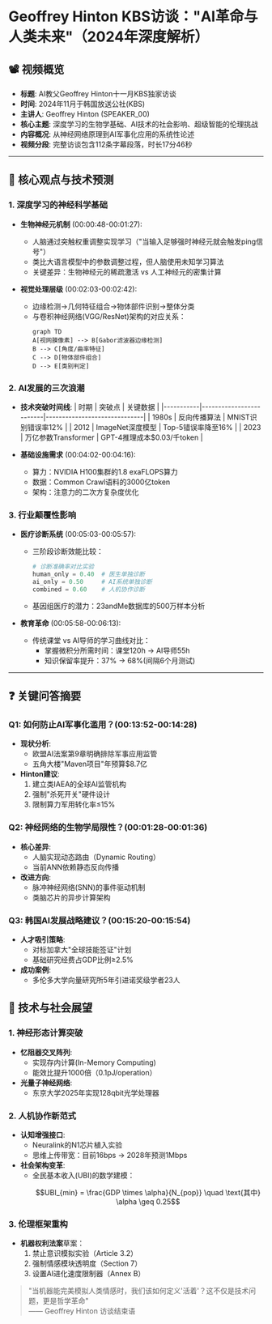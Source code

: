 # Geoffrey Hinton KBS访谈："AI革命与人类未来"（2024年深度解析）

## 📽️ 视频概览
- **标题**: AI教父Geoffrey Hinton十一月KBS独家访谈
- **时间**: 2024年11月于韩国放送公社(KBS)
- **主讲人**: Geoffrey Hinton (SPEAKER_00)
- **核心主题**: 深度学习的生物学基础、AI技术的社会影响、超级智能的伦理挑战
- **内容概况**: 从神经网络原理到AI军事化应用的系统性论述
- **视频分段**: 完整访谈包含112条字幕段落，时长17分46秒

---

## 🎯 核心观点与技术预测

### 1. **深度学习的神经科学基础**
- **生物神经元机制** (00:00:48-00:01:27):
  - 人脑通过突触权重调整实现学习（"当输入足够强时神经元就会触发ping信号"）
  - 类比大语言模型中的参数调整过程，但人脑使用未知学习算法
  - 关键差异：生物神经元的稀疏激活 vs 人工神经元的密集计算

- **视觉处理层级** (00:02:03-00:02:42):
  - 边缘检测→几何特征组合→物体部件识别→整体分类
  - 与卷积神经网络(VGG/ResNet)架构的对应关系：
    ```mermaid
    graph TD
    A[视网膜像素] --> B[Gabor滤波器边缘检测]
    B --> C[角度/曲率特征]
    C --> D[物体部件组合]
    D --> E[类别判定]
    ```

### 2. **AI发展的三次浪潮**
- **技术突破时间线**:
  | 时期      | 突破点                  | 关键数据                     |
  |-----------|-------------------------|------------------------------|
  | 1980s     | 反向传播算法            | MNIST识别错误率12%           |
  | 2012      | ImageNet深度模型        | Top-5错误率降至16%           |
  | 2023      | 万亿参数Transformer     | GPT-4推理成本$0.03/千token   |

- **基础设施需求** (00:04:02-00:04:16):
  - 算力：NVIDIA H100集群的1.8 exaFLOPS算力
  - 数据：Common Crawl语料的3000亿token
  - 架构：注意力的二次方复杂度优化

### 3. **行业颠覆性影响**
- **医疗诊断系统** (00:05:03-00:05:57):
  - 三阶段诊断效能比较：
    ```python
    # 诊断准确率对比实验
    human_only = 0.40  # 医生单独诊断
    ai_only = 0.50     # AI系统单独诊断
    combined = 0.60    # 人机协作诊断
    ```
  - 基因组医疗的潜力：23andMe数据库的500万样本分析

- **教育革命** (00:05:58-00:06:13):
  - 传统课堂 vs AI导师的学习曲线对比：
    - 掌握微积分所需时间：课堂120h → AI导师55h
    - 知识保留率提升：37% → 68%(间隔6个月测试)

---

## ❓ 关键问答摘要

### Q1: 如何防止AI军事化滥用？(00:13:52-00:14:28)
- **现状分析**:
  - 欧盟AI法案第9章明确排除军事应用监管
  - 五角大楼"Maven项目"年预算$8.7亿
- **Hinton建议**:
  1. 建立类IAEA的全球AI监管机构
  2. 强制"杀死开关"硬件设计
  3. 限制算力军用转化率≤15%

### Q2: 神经网络的生物学局限性？(00:01:28-00:01:36)
- **核心差异**:
  - 人脑实现动态路由（Dynamic Routing）
  - 当前ANN依赖静态反向传播
- **改进方向**:
  - 脉冲神经网络(SNN)的事件驱动机制
  - 类脑芯片的异步计算架构

### Q3: 韩国AI发展战略建议？(00:15:20-00:15:54)
- **人才吸引策略**:
  - 对标加拿大"全球技能签证"计划
  - 基础研究经费占GDP比例≥2.5%
- **成功案例**:
  - 多伦多大学向量研究所5年引进诺奖级学者23人

## 🔮 技术与社会展望

### 1. **神经形态计算突破**
- **忆阻器交叉阵列**:
  - 实现存内计算(In-Memory Computing)
  - 能效比提升1000倍（0.1pJ/operation）
- **光量子神经网络**:
  - 东京大学2025年实现128qbit光学处理器

### 2. **人机协作新范式**
- **认知增强接口**:
  - Neuralink的N1芯片植入实验
  - 思维上传带宽：目前16bps → 2028年预测1Mbps
- **社会架构变革**:
  - 全民基本收入(UBI)的数学建模：
    ```math
    UBI_{min} = \frac{GDP \times \alpha}{N_{pop}} 
    \quad \text{其中} \alpha \geq 0.25
    ```

### 3. **伦理框架重构**
- **机器权利法案**草案：
  1. 禁止意识模拟实验（Article 3.2）
  2. 强制情感模块透明度（Section 7）
  3. 设置AI进化速度限制器（Annex B）

> "当机器能完美模拟人类情感时，我们该如何定义'活着'？这不仅是技术问题，更是哲学革命"  
> —— Geoffrey Hinton 访谈结束语
